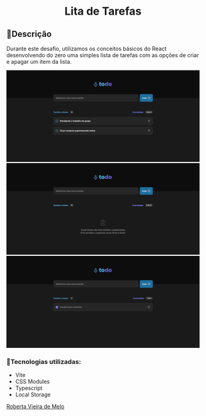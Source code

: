 <div align="center">
<h1>Lita de Tarefas</h1>
</div>
 
## 📝Descrição

Durante este desafio, utilizamos os conceitos básicos do React desenvolvendo do zero uma simples lista de tarefas com as opções de criar e apagar um item da lista.

![imagem](imagem1.png)
![imagem](imagem2.png)
![imagem](imagem3.png)


### 🚀Tecnologias utilizadas:

- Vite
- CSS Modules
- Typescript
- Local Storage


[Roberta Vieira de Melo](https://github.com/VieiraMeloRoberta)